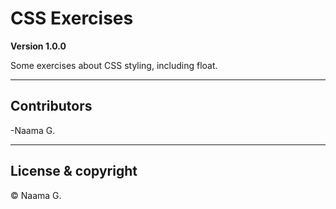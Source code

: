 # CSS Exercises

**Version 1.0.0**

Some exercises about CSS styling, including float.

---

## Contributors

-Naama G.

---

## License & copyright

&copy; Naama G.

